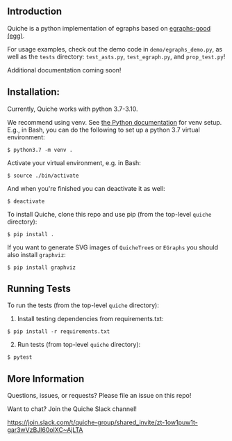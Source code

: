 ## Introduction
Quiche is a python implementation of egraphs based on
[egraphs-good (egg)](https://egraphs-good.github.io/).

For usage examples, check out the demo code in `demo/egraphs_demo.py`,
as well as the `tests` directory: `test_asts.py`, `test_egraph.py`, and
`prop_test.py`!

Additional documentation coming soon!


## Installation:

Currently, Quiche works with python 3.7-3.10.

We recommend using venv.
See [the Python documentation](https://docs.python.org/3/library/venv.html)
for venv setup. E.g., in Bash, you can do the following to set up a python 3.7
virtual environment:

    $ python3.7 -m venv .

Activate your virtual environment, e.g. in Bash:

    $ source ./bin/activate

And when you're finished you can deactivate it as well:

    $ deactivate


To install Quiche, clone this repo and use pip (from the top-level `quiche` directory):

    $ pip install .

If you want to generate SVG images of `QuicheTree`s or `EGraphs` you should
also install `graphviz`:

    $ pip install graphviz


## Running Tests
To run the tests (from the top-level `quiche` directory):

  1. Install testing dependencies from requirements.txt:

    $ pip install -r requirements.txt

  2. Run tests (from top-level `quiche` directory):

    $ pytest


## More Information

Questions, issues, or requests? Please file an issue on this repo!

Want to chat? Join the Quiche Slack channel!

https://join.slack.com/t/quiche-group/shared_invite/zt-1ow1puw1t-gar3wVzBJl60olXC~AjLTA
